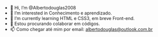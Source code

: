- 👋 Hi, I’m @Albertodouglas2008
- 👀 I’m interested in  Conhecimento e aprendizado.
- 🌱 I’m currently learning  HTML e CSS3, em breve Front-end.
- 💞️ Estou procurando colaborar em códigos.
- 📫 Como chegar até mim por email: albertodouglas@outlook.com.br

<!---
Albertodouglas2008/Albertodouglas2008 is a ✨ special ✨ repository because its `README.md` (this file) appears on your GitHub profile.
You can click the Preview link to take a look at your changes.
--->
